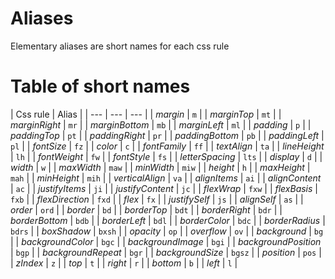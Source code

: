 # Aliases

Elementary aliases are short names for each css rule

# Table of short names

<style>
table {
    width:100%;
}
</style>

| Css rule | Alias |
| --- | --- | --- |
| *margin* | `m` |
| *marginTop* | `mt` |
| *marginRight* | `mr` |
| *marginBottom* | `mb` |
| *marginLeft* | `ml` |
| *padding* | `p` |
| *paddingTop* | `pt` |
| *paddingRight* | `pr` |
| *paddingBottom* | `pb` |
| *paddingLeft* | `pl` |
| *fontSize* | `fz` |
| *color* | `c` |
| *fontFamily* | `ff` |
| *textAlign* | `ta` |
| *lineHeight* | `lh` |
| *fontWeight* | `fw` |
| *fontStyle* | `fs` |
| *letterSpacing* | `lts` |
| *display* | `d` |
| *width* | `w` |
| *maxWidth* | `maw` |
| *minWidth* | `miw` |
| *height* | `h` |
| *maxHeight* | `mah` |
| *minHeight* | `mih` |
| *verticalAlign* | `va` |
| *alignItems* | `ai` |
| *alignContent* | `ac` |
| *justifyItems* | `ji` |
| *justifyContent* | `jc` |
| *flexWrap* | `fxw` |
| *flexBasis* | `fxb` |
| *flexDirection* | `fxd` |
| *flex* | `fx` |
| *justifySelf* | `js` |
| *alignSelf* | `as` |
| *order* | `ord` |
| *border* | `bd` |
| *borderTop* | `bdt` |
| *borderRight* | `bdr` |
| *borderBottom* | `bdb` |
| *borderLeft* | `bdl` |
| *borderColor* | `bdc` |
| *borderRadius* | `bdrs` |
| *boxShadow* | `bxsh` |
| *opacity* | `op` |
| *overflow* | `ov` |
| *background* | `bg` |
| *backgroundColor* | `bgc` |
| *backgroundImage* | `bgi` |
| *backgroundPosition* | `bgp` |
| *backgroundRepeat* | `bgr` |
| *backgroundSize* | `bgsz` |
| *position* | `pos` |
| *zIndex* | `z` |
| *top* | `t` |
| *right* | `r` |
| *bottom* | `b` |
| *left* | `l` |

